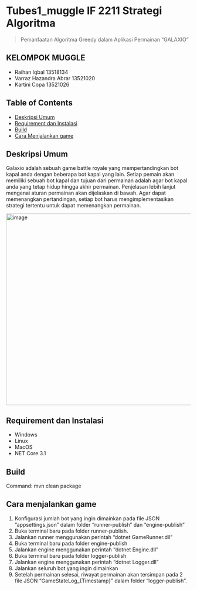 # Tubes1_muggle IF 2211 Strategi Algoritma
> Pemanfaatan Algoritma Greedy dalam Aplikasi Permainan “GALAXIO”

## KELOMPOK MUGGLE
- Raihan Iqbal 13518134
- Varraz Hazandra Abrar 13521020
- Kartini Copa 13521026

## Table of Contents
* [Deskripsi Umum](#deskripsi-umum)
* [Requirement dan Instalasi](#trequirement-dan-instalasi)
* [Build](#build)
* [Cara Menjalankan game](#cara-menjalankan-program)

## Deskripsi Umum
Galaxio adalah sebuah game battle royale yang mempertandingkan bot kapal anda dengan beberapa bot kapal yang lain. Setiap pemain akan memiliki sebuah bot kapal dan tujuan dari permainan adalah agar bot kapal anda yang tetap hidup hingga akhir permainan. Penjelasan lebih lanjut mengenai aturan permainan akan dijelaskan di bawah. Agar dapat memenangkan pertandingan, setiap bot harus mengimplementasikan strategi tertentu untuk dapat memenangkan permainan.

<img width="523" alt="image" src="https://user-images.githubusercontent.com/102657926/219686670-7c182454-5465-4188-9eea-ee7135a57d4c.png">


## Requirement dan Instalasi
- Windows
- Linux
- MacOS
- NET Core 3.1


## Build
Command: mvn clean package


## Cara menjalankan game
1. Konfigurasi jumlah bot yang ingin dimainkan pada file JSON ”appsettings.json” dalam folder “runner-publish” dan “engine-publish”
2. Buka terminal baru pada folder runner-publish.
3. Jalankan runner menggunakan perintah “dotnet GameRunner.dll”
4. Buka terminal baru pada folder engine-publish
5. Jalankan engine menggunakan perintah “dotnet Engine.dll”
6. Buka terminal baru pada folder logger-publish
7. Jalankan engine menggunakan perintah “dotnet Logger.dll”
8. Jalankan seluruh bot yang ingin dimainkan
9. Setelah permainan selesai, riwayat permainan akan tersimpan pada 2 file JSON “GameStateLog_{Timestamp}” dalam folder “logger-publish”.
